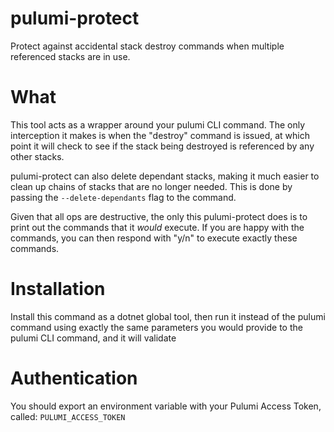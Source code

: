 # pulumi-protect

Protect against accidental stack destroy commands when multiple referenced stacks are in use.

# What

This tool acts as a wrapper around your pulumi CLI command.  The only interception it makes 
is when the "destroy" command is issued, at which point it will check to see if the stack
being destroyed is referenced by any other stacks.  

pulumi-protect can also delete dependant stacks, making it much easier to clean up chains
of stacks that are no longer needed.  This is done by passing the `--delete-dependants` flag
to the command.

Given that all ops are destructive, the only this pulumi-protect does is to print out
the commands that it *would* execute.  If you are happy with the commands, you can then
respond with "y/n" to execute exactly these commands.

# Installation

Install this command as a dotnet global tool, then run it instead of the pulumi command using exactly
the same parameters you would provide to the pulumi CLI command, and it will validate 

# Authentication

You should export an environment variable with your Pulumi Access Token, called: ``PULUMI_ACCESS_TOKEN``



